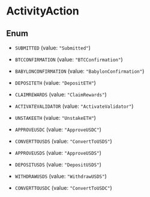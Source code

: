 

# ActivityAction

## Enum


* `SUBMITTED` (value: `"Submitted"`)

* `BTCCONFIRMATION` (value: `"BTCConfirmation"`)

* `BABYLONCONFIRMATION` (value: `"BabylonConfirmation"`)

* `DEPOSITETH` (value: `"DepositETH"`)

* `CLAIMREWARDS` (value: `"ClaimRewards"`)

* `ACTIVATEVALIDATOR` (value: `"ActivateValidator"`)

* `UNSTAKEETH` (value: `"UnstakeETH"`)

* `APPROVEUSDC` (value: `"ApproveUSDC"`)

* `CONVERTTOUSDS` (value: `"ConvertToUSDS"`)

* `APPROVEUSDS` (value: `"ApproveUSDS"`)

* `DEPOSITUSDS` (value: `"DepositUSDS"`)

* `WITHDRAWUSDS` (value: `"WithdrawUSDS"`)

* `CONVERTTOUSDC` (value: `"ConvertToUSDC"`)



